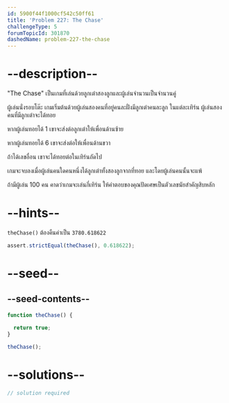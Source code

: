 ```yaml
---
id: 5900f44f1000cf542c50ff61
title: 'Problem 227: The Chase'
challengeType: 5
forumTopicId: 301870
dashedName: problem-227-the-chase
---
```


# --description--

"The Chase" เป็นเกมที่เล่นด้วยลูกเต๋าสองลูกและผู้เล่นจำนวนเป็นจำนวนคู่

ผู้เล่นนั่งรอบโต๊ะ เกมเริ่มต้นด้วยผู้เล่นสองคนที่อยู่คนละฝั่งมีลูกเต๋าคนละลูก ในแต่ละเทิร์น ผู้เล่นสองคนที่มีลูกเต๋าจะได้ทอย

หากผู้เล่นทอยได้ 1 เขาจะส่งต่อลูกเต๋าให้เพื่อนด้านซ้าย

หากผู้เล่นทอยได้ 6 เขาจะส่งต่อให้เพื่อนด้านขวา

ถ้าได้เลขอื่อน เขาจะได้ทอยต่อในเทิร์นถัดไป

เกมจะจบลงเมื่อผู้เล่นคนใดคนหนึ่งได้ลูกเต๋าทั้งสองลูกจากที่ทอย และโดยผู้เล่นคนนั้นจะแพ้

ถ้ามีผู้เล่น 100 คน คาดว่าเกมจะเล่นกี่เทิร์น ให้คำตอบของคุณปัดเศษเป็นตัวเลขนัยสำคัญสิบหลัก

# --hints--

`theChase()` ต้องคืนค่าเป็น `3780.618622`

```js
assert.strictEqual(theChase(), 0.618622);
```

# --seed--

## --seed-contents--

```js
function theChase() {

  return true;
}

theChase();
```

# --solutions--

```js
// solution required
```
